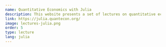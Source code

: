 ```yaml
---
name: Quantitative Economics with Julia
description: This website presents a set of lectures on quantitative economic modeling using Julia
link: https://julia.quantecon.org/
image: lectures-julia.png
order: 5
type: lecture
lang: julia
---
```

